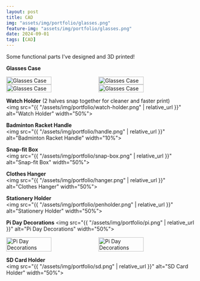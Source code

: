 ```yaml
---
layout: post
title: CAD
img: "assets/img/portfolio/glasses.png"
feature-img: "assets/img/portfolio/glasses.png" 
date: 2024-09-01
tags: [CAD]
---
```

Some functional parts I've designed and 3D printed!

**Glasses Case**  
<div style="display: flex;">
    <img src="{{ "/assets/img/portfolio/glasses.png" | relative_url }}" alt="Glasses Case" style="width: 49%;">
    <img src="{{ "/assets/img/portfolio/glasses-closed.png" | relative_url }}" alt="Glasses Case" style="width: 49%;">
</div>

<div style="display: flex;">
    <img src="{{ "/assets/img/portfolio/glasses-print-open.jpg" | relative_url }}" alt="Glasses Case" style="width: 49%;">
    <img src="{{ "/assets/img/portfolio/glasses-print-closed.jpg" | relative_url }}" alt="Glasses Case" style="width: 49%;">
</div>

**Watch Holder** (2 halves snap together for cleaner and faster print)  
<img src="{{ "/assets/img/portfolio/watch-holder.png" | relative_url }}" alt="Watch Holder" width="50%">

**Badminton Racket Handle**  
<img src="{{ "/assets/img/portfolio/handle.png" | relative_url }}" alt="Badminton Racket Handle" width="10%">

**Snap-fit Box**  
<img src="{{ "/assets/img/portfolio/snap-box.png" | relative_url }}" alt="Snap-fit Box" width="50%">

**Clothes Hanger**  
<img src="{{ "/assets/img/portfolio/hanger.png" | relative_url }}" alt="Clothes Hanger" width="50%">

**Stationery Holder**  
<img src="{{ "/assets/img/portfolio/penholder.png" | relative_url }}" alt="Stationery Holder" width="50%">

**Pi Day Decorations**
<img src="{{ "/assets/img/portfolio/pi.png" | relative_url }}" alt="Pi Day Decorations" width="50%">  
<div style="display: flex;">
    <img src="{{ "/assets/img/portfolio/tin.JPG" | relative_url }}" alt="Pi Day Decorations" style="width: 49%;">
    <img src="{{ "/assets/img/portfolio/lid.JPG" | relative_url }}" alt="Pi Day Decorations" style="width: 49%;">
</div>

**SD Card Holder**  
<img src="{{ "/assets/img/portfolio/sd.png" | relative_url }}" alt="SD Card Holder" width="50%">
